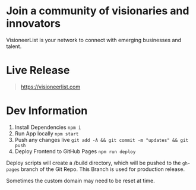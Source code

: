 # Join a community of visionaries and innovators
VisioneerList is your network to connect with emerging businesses and talent.


# Live Release
> https://visioneerlist.com

# Dev Information

1. Install Dependencies `npm i`
2. Run App locally `npm start`
3. Push any changes live `git add -A && git commit -m "updates" && git push`
4. Deploy Frontend to GitHub Pages `npm run deploy`

Deploy scripts will create a /build directory, which will be pushed to the `gh-pages` branch of the Git Repo. This Branch is used for production release.

Sometimes the custom domain may need to be reset at time.
